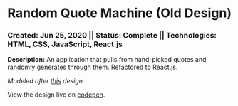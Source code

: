 # Random Quote Machine (Old Design)
### Created: Jun 25, 2020 || Status: Complete || Technologies: HTML, CSS, JavaScript, React.js

**Description:** An application that pulls from hand-picked quotes and randomly generates through them. Refactored to React.js.

*Modeled after [this](https://codepen.io/freeCodeCamp/full/qRZeGZ) design.*

View the design live on [codepen](https://codepen.io/justkeepprogramming/pen/yLeXEOK).
